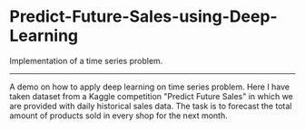 # Predict-Future-Sales-using-Deep-Learning
Implementation of a time series problem.
<hr>

A demo on how to apply deep learning on time series problem. Here I have taken dataset from a Kaggle competition "Predict Future Sales" in which we are provided with daily historical sales data. The task is to forecast the total amount of products sold in every shop for the next month.
